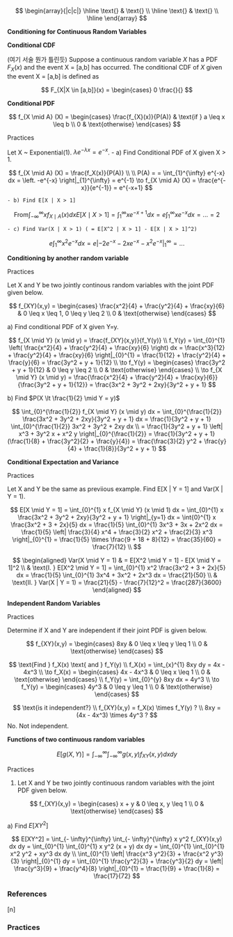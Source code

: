 $$
\begin{array}{|c|c|}
\hline
\text{} & \text{} \\
\hline
\text{} & \text{} \\
\hline
\end{array}
$$

**Conditioning for Continuous Random Variables**

**Conditional CDF**

(여기 서술 뭔가 틀린듯)
Suppose a continuous random variable $X$ has a PDF $F_X(x)$ and the event X = [a,b] has occurred. The conditional CDF of $X$ given the event X = [a,b] is defined as

$$
F_{X|X \in [a,b]}(x) = \begin{cases} 0
\frac{}{}
$$

**Conditional PDF**

$$
f_{X \mid A} (X) = \begin{cases} \frac{f_{X}(x)}{P(A)} & \text{if } a \leq x \leq b \\ 0 & \text{otherwise} \end{cases}
$$

Practices

Let X ~ Exponential(1). $\lambda e^{-\lambda x} = e^{-x}$.
    - a) Find Conditional PDF of X given X > 1.

$$
f_{X \mid A} (X) = \frac{f_X(x)}{P(A)} \\
\\
P(A) = = \int_{1}^{\infty} e^{-x} dx = \left. -e^{-x} \right|_{1}^{\infty} = e^{-1}
\to f_{X \mid A} (X) = \frac{e^{-x}}{e^{-1}} = e^{-x+1}
$$

    - b) Find E[X | X > 1]
$$
\text{From} \int_{- \infty}^{\infty} x f_{X \mid A} (x) dx
E[X \mid X > 1] = \int_{1}^{\infty} x e^{-x+1} dx = e \int_{1}^{\infty} x e^{-x} dx = ... = 2
$$

    - c) Find Var(X | X > 1) ( = E[X^2 | X > 1] - E[X | X > 1]^2)
$$
e \int_{1}^{\infty} x^2 e^{-x} dx = e \left| -2 e^{-x} -2 x e^{-x} - x^2 e^{-x} \right|_{1}^{\infty} = ...
$$

**Conditioning by another random variable**

Practices

Let X and Y be two jointly continous random variables with the joint PDF given below.

$$
f_{XY}(x,y) = \begin{cases} \frac{x^2}{4} + \frac{y^2}{4} + \frac{xy}{6} & 0 \leq x \leq 1, 0 \leq y \leq 2 \\ 0 & \text{otherwise} \end{cases}
$$

a) Find conditional PDF of X given Y=y.

$$
f_{X \mid Y} (x \mid y) = \frac{f_{XY}(x,y)}{f_Y(y)} \\
f_Y(y) = \int_{0}^{1} \left( \frac{x^2}{4} + \frac{y^2}{4} + \frac{xy}{6} \right) dx = \frac{x^3}{12} + \frac{y^2}{4} + \frac{xy}{6} \right|_{0}^{1} = \frac{1}{12} + \frac{y^2}{4} + \frac{y}{6} = \frac{3y^2 + y + 1}{12} \\
\to f_Y(y) = \begin{cases} \frac{3y^2 + y + 1}{12} & 0 \leq y \leq 2 \\ 0 & \text{otherwise} \end{cases} \\
\to f_{X \mid Y} (x \mid y) = \frac{\frac{x^2}{4} + \frac{y^2}{4} + \frac{xy}{6}}{\frac{3y^2 + y + 1}{12}} = \frac{3x^2 + 3y^2 + 2xy}{3y^2 + y + 1}
$$

b) Find $P(X \lt \frac{1}{2} \mid Y = y)$

$$
\int_{0}^{\frac{1}{2}} f_{X \mid Y} (x \mid y) dx = \int_{0}^{\frac{1}{2}} \frac{3x^2 + 3y^2 + 2xy}{3y^2 + y + 1} dx = \frac{1}{3y^2 + y + 1} \int_{0}^{\frac{1}{2}} 3x^2 + 3y^2 + 2xy dx \\
= \frac{1}{3y^2 + y + 1} \left| x^3 + 3y^2 x + x^2 y \right|_{0}^{\frac{1}{2}} = \frac{1}{3y^2 + y + 1} (\frac{1}{8} + \frac{3y^2}{2} + \frac{y}{4}) = \frac{\frac{3}{2} y^2 + \frac{y}{4} + \frac{1}{8}}{3y^2 + y + 1}
$$

**Conditional Expectation and Variance**

Practices

Let X and Y be the same as previious example. Find E[X | Y = 1] and Var(X | Y = 1).

$$
E[X \mid Y = 1] = \int_{0}^{1} x f_{X \mid Y} (x \mid 1) dx = \int_{0}^{1} x \frac{3x^2 + 3y^2 + 2xy}{3y^2 + y + 1} \right|_{y=1} dx = \int{0}^{1} x \frac{3x^2 + 3 + 2x}{5} dx = \frac{1}{5} \int_{0}^{1} 3x^3 + 3x + 2x^2 dx = \frac{1}{5} \left| \frac{3}{4} x^4 + \frac{3}{2} x^2 + \frac{2}{3} x^3 \right|_{0}^{1} = \frac{1}{5} \times \frac{9 + 18 + 8}{12} = \frac{35}{60} = \frac{7}{12} \\
$$

$$
\begin{aligned}
Var(X \mid Y = 1) & = E[X^2 \mid Y = 1] - E[X \mid Y = 1]^2 \\
& \text{I. } E[X^2 \mid Y = 1] = \int_{0}^{1} x^2 \frac{3x^2 + 3 + 2x}{5} dx = \frac{1}{5} \int_{0}^{1} 3x^4 + 3x^2 + 2x^3 dx = \frac{21}{50} \\
& \text{II. } Var(X | Y = 1) = \frac{21}{5} - \frac{7}{12}^2 = \frac{287}{3600}
\end{aligned}
$$

**Independent Random Variables**

Practices

Determine if X and Y are independent if their joint PDF is given below.

$$
f_{XY}(x,y) = \begin{cases} 8xy & 0 \leq x \leq y \leq 1 \\ 0 & \text{otherwise} \end{cases}
$$

$$
\text{Find } f_X(x) \text{ and } f_Y(y) \\
f_X(x) = \int_{x}^{1} 8xy dy = 4x - 4x^3 \\
\to f_X(x) = \begin{cases} 4x - 4x^3 & 0 \leq x \leq 1 \\ 0 & \text{otherwise} \end{cases} \\
f_Y(y) = \int_{0}^{y} 8xy dx = 4y^3 \\
\to f_Y(y) = \begin{cases} 4y^3 & 0 \leq y \leq 1 \\ 0 & \text{otherwise} \end{cases}
$$

$$
\text{is it independent?} \\
f_{XY}(x,y) = f_X(x) \times f_Y(y) ? \\
8xy = (4x - 4x^3) \times 4y^3 ?
$$
No. Not independent.

**Functions of two continuous random variables**

$$
E[g(X,Y)] = \int_{-\infty}^{\infty} \int_{-\infty}^{\infty} g(x,y) f_{XY}(x,y) dx dy
$$

Practices

1. Let X and Y be two jointly continuous random variables with the joint PDF given below.

$$
f_{XY}(x,y) = \begin{cases} x + y & 0 \leq x, y \leq 1 \\ 0 & \text{otherwise} \end{cases}
$$

a) Find $E[XY^2]$

$$
E[XY^2] = \int_{- \infty}^{\infty} \int_{- \infty}^{\infty} x y^2 f_{XY}(x,y) dx dy = \int_{0}^{1} \int_{0}^{1} x y^2 (x + y) dx dy = \int_{0}^{1} \int_{0}^{1} x^2 y^2 + xy^3 dx dy \\
\int_{0}^{1} \left| \frac{x^3 y^2}{3} + \frac{x^2 y^3}{3} \right|_{0}^{1} dy = \int_{0}^{1} \frac{y^2}{3} + \frac{y^3}{2} dy = \left| \frac{y^3}{9} + \frac{y^4}{8} \right|_{0}^{1} = \frac{1}{9} + \frac{1}{8} = \frac{17}{72}
$$




### References

$\tag*{}\label{n} \text{[n] }$

### Practices
